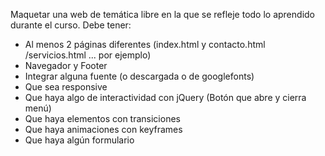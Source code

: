 Maquetar una web de temática libre en la que se refleje todo lo aprendido durante el curso.
Debe tener:
- Al menos 2 páginas diferentes (index.html y contacto.html /servicios.html ... por ejemplo)
- Navegador y Footer
- Integrar alguna fuente (o descargada o de googlefonts)
- Que sea responsive 
- Que haya algo de interactividad con jQuery (Botón que abre y cierra menú)
- Que haya elementos con transiciones
- Que haya animaciones con keyframes
- Que haya algún formulario
